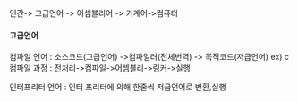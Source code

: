 
인간-> 고급언어 -> 어셈블리어 -> 기계어->컴퓨터

#### 고급언어 

컴파일        언어 : 소스코드(고급언어) ->컴파일러(전체번역) -> 목적코드(저급언어)
ex) c 컴파일 과정 : 전처리->컴파일->어셈블리->링커->실행

인터프리터 언어 : 인터 프리터에 의해 한줄씩 저급언어로 변환,실행


